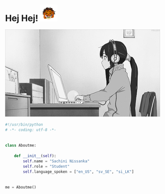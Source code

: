 # Hej Hej! <img src="https://github.com/sacthewitch/sacthewitch/blob/main/giphy%20(1).gif" width="55" />

![](https://github.com/sacthewitch/sacthewitch/blob/main/Kvtf.gif)


```python
#!/usr/bin/python
# -*- coding: utf-8 -*-


class Aboutme:

    def __init__(self):
        self.name = "Sachini Nissanka"
        self.role = "Student"
        self.language_spoken = ["en_US", "sv_SE", "si_LK"]


me = Aboutme()

```
